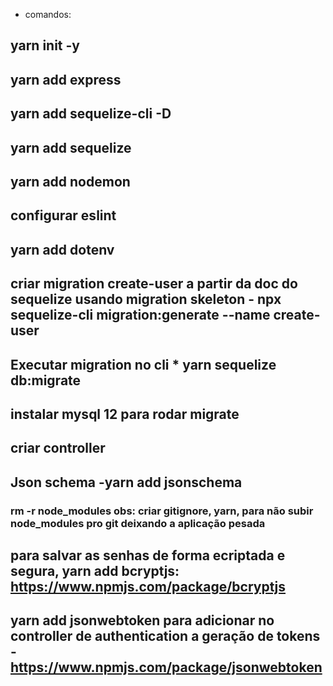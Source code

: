 * comandos:
## yarn init -y
## yarn add express
## yarn add sequelize-cli -D
## yarn add sequelize
## yarn add nodemon

## configurar eslint

## yarn add dotenv


## criar migration create-user a partir da doc do sequelize usando migration skeleton - npx sequelize-cli migration:generate --name create-user
## Executar migration no cli * yarn sequelize db:migrate
## instalar mysql 12 para rodar migrate 

## criar controller
## Json schema -yarn add jsonschema

###  rm -r node_modules  obs: criar gitignore, yarn, para não subir node_modules pro git deixando a aplicação pesada

## para salvar as senhas de forma ecriptada e segura, yarn add bcryptjs: https://www.npmjs.com/package/bcryptjs

## yarn add jsonwebtoken para adicionar no controller de authentication a geração de tokens - https://www.npmjs.com/package/jsonwebtoken